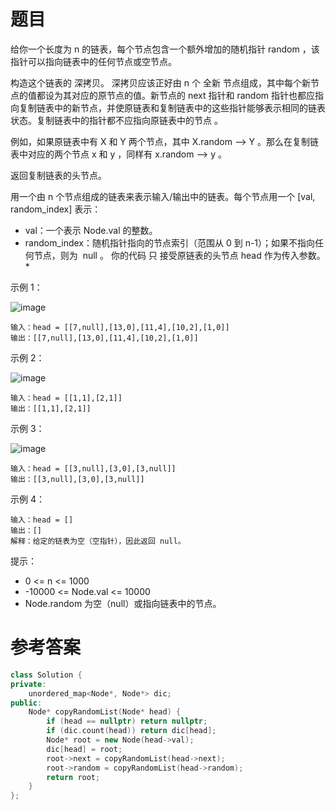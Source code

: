 # 题目
给你一个长度为 n 的链表，每个节点包含一个额外增加的随机指针 random ，该指针可以指向链表中的任何节点或空节点。

构造这个链表的 深拷贝。 深拷贝应该正好由 n 个 全新 节点组成，其中每个新节点的值都设为其对应的原节点的值。新节点的 next 指针和 random 指针也都应指向复制链表中的新节点，并使原链表和复制链表中的这些指针能够表示相同的链表状态。复制链表中的指针都不应指向原链表中的节点 。

例如，如果原链表中有 X 和 Y 两个节点，其中 X.random --> Y 。那么在复制链表中对应的两个节点 x 和 y ，同样有 x.random --> y 。

返回复制链表的头节点。

用一个由 n 个节点组成的链表来表示输入/输出中的链表。每个节点用一个 [val, random_index] 表示：

* val：一个表示 Node.val 的整数。
* random_index：随机指针指向的节点索引（范围从 0 到 n-1）；如果不指向任何节点，则为  null 。
你的代码 只 接受原链表的头节点 head 作为传入参数。* 
 

示例 1：

![image](https://user-images.githubusercontent.com/59190045/125156154-9f5dca00-e196-11eb-93db-555da88cd5e3.png)

    输入：head = [[7,null],[13,0],[11,4],[10,2],[1,0]]
    输出：[[7,null],[13,0],[11,4],[10,2],[1,0]]
示例 2：

![image](https://user-images.githubusercontent.com/59190045/125156159-a389e780-e196-11eb-84f6-783cf5a2066b.png)

    输入：head = [[1,1],[2,1]]
    输出：[[1,1],[2,1]]
示例 3：

![image](https://user-images.githubusercontent.com/59190045/125156162-a684d800-e196-11eb-9c22-d948c709a962.png)



    输入：head = [[3,null],[3,0],[3,null]]
    输出：[[3,null],[3,0],[3,null]]
示例 4：

    输入：head = []
    输出：[]
    解释：给定的链表为空（空指针），因此返回 null。

提示：

* 0 <= n <= 1000
* -10000 <= Node.val <= 10000
* Node.random 为空（null）或指向链表中的节点。

# 参考答案
```c++
class Solution {
private:
    unordered_map<Node*, Node*> dic;
public:
    Node* copyRandomList(Node* head) {
        if (head == nullptr) return nullptr;
        if (dic.count(head)) return dic[head];
        Node* root = new Node(head->val);
        dic[head] = root;
        root->next = copyRandomList(head->next);
        root->random = copyRandomList(head->random);
        return root;
    }
};
